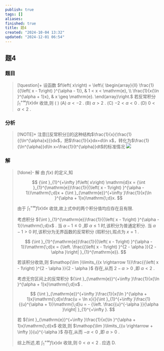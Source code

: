 ```yaml
---
publish: true
tags: []
aliases: 
finished: true
title: 题4
created: "2024-10-04 13:32"
updated: "2024-12-01 06:54"
---
```

## 题4
### 题目
> [!question]+
> 设函数 $f\left( x\right)  = \left\{  \begin{array}{ll} \frac{1}{{\left( x - 1\right) }^{\alpha  - 1}}, & 1 < x < \mathrm{e}, \\  \frac{1}{x{\ln }^{\alpha  + 1}x}, & x \geq  \mathrm{e}. \end{array}\right.$ 若反常积分 ${\int }_{1}^{+\infty }f\left( x\right) \mathrm{d}x$ 收敛,则 ( )
> (A) $\alpha  <  - 2$ . 
> (B) $\alpha  > 2$ . 
> (C) $- 2 < \alpha  < 0$ . 
> (D) $0 < \alpha  < 2$ .
### 分析
> [!NOTE]+
> 注意[[反常积分]]的这种结构$\frac{1}{x}{\frac{1}{{\ln^{\alpha}x}}}dx$，把$\frac{1}{x}dx=d\ln x$，转化为$\frac{1}{\ln^{\alpha}}d\ln x=\frac{1}{t^{\alpha}}dt$的标准情况
> ![](https://img.hwenyi.live/202411092217278.webp)
### 解
> [!done]-
> 解 由 $f\left( x\right)$ 的定义,知
> 
> $$
> {\int }_{1}^{+\infty }f\left( x\right) \mathrm{d}x = {\int }_{1}^{\mathrm{e}}\frac{1}{{\left( x - 1\right) }^{\alpha  - 1}}\mathrm{\;d}x + {\int }_{\mathrm{e}}^{+\infty }\frac{1}{x{\ln }^{\alpha  + 1}x}\mathrm{\;d}x.
> $$
> 
> 由于 ${\int }_{1}^{+\infty }f\left( x\right) \mathrm{d}x$ 收敛,故上式中的两个积分值均应存在且有限.
> 
> 考虑积分 ${\int }_{1}^{\mathrm{e}}\frac{1}{{\left( x - 1\right) }^{\alpha  - 1}}\mathrm{\;d}x$ . 当 $\alpha  - 1 \leq  0$ ,即 $\alpha  \leq  1$ 时,该积分为普通定积分. 当 $\alpha  - 1 > 0$ 时,该积分为无界函数的反常积分 (瑕积分),瑕点为 $x = 1$ .
> 
> $$
> {\int }_{1}^{\mathrm{e}}\frac{1}{{\left( x - 1\right) }^{\alpha  - 1}}\mathrm{\;d}x = {\left. \frac{{\left( x - 1\right) }^{2 - \alpha }}{2 - \alpha }\right| }_{1}^{\mathrm{e}}.
> $$
> 
> 若该积分收敛,则 $\mathop{\lim }\limits_{{x \rightarrow  1}}\frac{{\left( x - 1\right) }^{2 - \alpha }}{2 - \alpha }$ 存在,从而 $2 - \alpha  > 0$ ,即 $\alpha  < 2$ .
> 
> 考虑无穷区间上的反常积分 ${\int }_{\mathrm{e}}^{+\infty }\frac{1}{x{\ln }^{\alpha  + 1}x}\mathrm{\;d}x$ .
> 
> $$
> {\int }_{\mathrm{e}}^{+\infty }\frac{1}{x{\ln }^{\alpha  + 1}x}\mathrm{\;d}x\frac{u = \ln x}{}{\int }_{1}^{+\infty }\frac{1}{{u}^{\alpha  + 1}}\mathrm{\;d}u =  - {\left. \frac{{u}^{-\alpha }}{\alpha }\right| }_{1}^{+\infty }.
> $$
> 
> 若 ${\int }_{\mathrm{e}}^{+\infty }\frac{1}{x{\ln }^{\alpha  + 1}x}\mathrm{\;d}x$ 收敛,则 $\mathop{\lim }\limits_{{u \rightarrow   + \infty }}{u}^{-\alpha }$ 存在,从而 $- \alpha  < 0$ ,即 $\alpha  > 0$ .
> 
> 综上所述,若 ${\int }_{1}^{+\infty }f\left( x\right) \mathrm{d}x$ 收敛,则 $0 < \alpha  < 2$ . 应选 D.